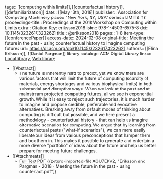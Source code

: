 tags:: [[computing within limits]], [[counterfactual history]], [[defamiliarization]]
date:: [[May 13th, 2018]]
publisher:: Association for Computing Machinery
place:: "New York, NY, USA"
series:: LIMITS '18
proceedings-title:: Proceedings of the 2018 Workshop on Computing within Limits
extra:: Citation Key: eriksson2018
isbn:: 978-1-4503-6575-8
doi:: 10.1145/3232617.3232621
title:: @eriksson2018
pages:: 1–8
item-type:: [[conferencePaper]]
access-date:: 2024-02-08
original-title:: Meeting the future in the past - using counterfactual history to imagine computing futures
url:: https://dl.acm.org/doi/10.1145/3232617.3232621
authors:: [[Elina Eriksson]], [[Daniel Pargman]]
library-catalog:: ACM Digital Library
links:: [Local library](zotero://select/groups/2386895/items/QD3HT86N), [Web library](https://www.zotero.org/groups/2386895/items/QD3HT86N)

- [[Abstract]]
	- The future is inherently hard to predict, yet we know there are various factors that will limit the future of computing (scarcity of materials, energy shortages and various biophysical limits) in both substantial and disruptive ways. When we look at the past and at mainstream projected computing futures, all we see is exponential growth. While it is easy to reject such trajectories, it is much harder to imagine and propose credible, preferable and evocative alternatives. Breaking away from default modes of thinking about computing is difficult but possible, and we here present a methodology - counterfactual history - that can help us imagine alternative scenarios for computing. We argue that by learning from counterfactual pasts ("what-if scenarios"), we can more easily liberate our ideas from various preconceptions that hamper them and box them in. This makes it possible to generate and entertain a more diverse "portfolio" of ideas about the future and help us better prepare for meeting future challenges.
- [[Attachments]]
	- [Full Text PDF](https://dl.acm.org/doi/pdf/10.1145/3232617.3232621) {{zotero-imported-file XGU7EKV2, "Eriksson and Pargman - 2018 - Meeting the future in the past - using counterfact.pdf"}}
